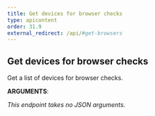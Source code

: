 ```yaml
---
title: Get devices for browser checks
type: apicontent
order: 31.9
external_redirect: /api/#get-browsers
---
```


## Get devices for browser checks

Get a list of devices for browser checks.

**ARGUMENTS**:

*This endpoint takes no JSON arguments.*
